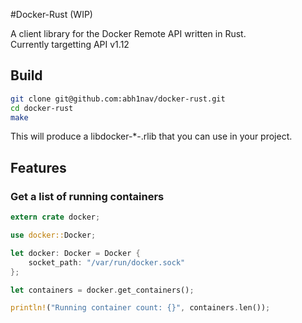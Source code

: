#Docker-Rust (WIP)
  
A client library for the Docker Remote API written in Rust.  
Currently targetting API v1.12  
  
## Build
  
```bash
git clone git@github.com:abh1nav/docker-rust.git
cd docker-rust
make
```
  
This will produce a libdocker-*-.rlib that you can use in your project.
  
## Features 
  
### Get a list of running containers
  
```rust
extern crate docker;

use docker::Docker;

let docker: Docker = Docker {
	socket_path: "/var/run/docker.sock"
};

let containers = docker.get_containers();

println!("Running container count: {}", containers.len());
```
  
